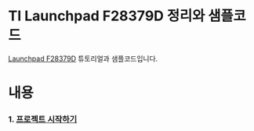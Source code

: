 # TI Launchpad F28379D 정리와 샘플코드
[Launchpad F28379D](https://www.ti.com/tool/LAUNCHXL-F28379D) 튜토리얼과 샘플코드입니다.

# 내용
### 1. [프로젝트 시작하기](./docs/01startFromBlank.md)

